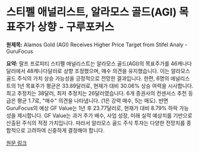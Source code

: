 # 스티펠 애널리스트, 알라모스 골드(AGI) 목표주가 상향 - 구루포커스

**원제목:** Alamos Gold (AGI) Receives Higher Price Target from Stifel Analy - GuruFocus

**요약:** 랄프 프로피티 스티펠 애널리스트는 알라모스 골드(AGI)의 목표주가를 46캐나다달러에서 48캐나다달러로 상향 조정했으며, 매수 의견을 유지했습니다. 이는 알라모스 골드 주식의 가치 상승 가능성을 긍정적으로 전망한 결과입니다.  한편, 6명의 애널리스트의 1년 목표주가 평균은 33.89달러로, 현재가 대비 30.06% 상승 여력을 시사합니다.  최고 추정치는 38달러, 최저 추정치는 26달러였습니다.  6개 증권사의 컨센서스 추천 등급은 평균 1.7로, "매수" 의견을 나타냅니다. (1은 강력 매수, 5는 매도).  반면 GuruFocus의 예상 GF Value는 1년 후 23.77달러로, 현재가 대비 8.79% 하락 가능성을 제시합니다. GF Value는 과거 주가 배수, 사업 성장, 미래 실적 예상치를 기반으로 산출된 주식의 적정 가치입니다. 따라서 알라모스 골드 주식 투자는 다양한 전망치를 종합적으로 고려하여 신중하게 결정해야 합니다.

[원문 링크](https://www.gurufocus.com/news/2990898/alamos-gold-agi-receives-higher-price-target-from-stifel-analyst-agi-stock-news)
